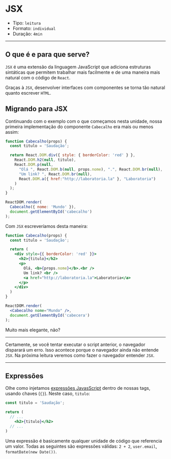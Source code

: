 # JSX

* Tipo: `leitura`
* Formato: `individual`
* Duração: `4min`

***

## O que é e para que serve?

`JSX` é uma extensão da linguagem JavaScript que adiciona estruturas sintáticas que permitem trabalhar mais facilmente e de uma maneira mais natural com o código de `React`.

Graças à `JSX`, desenvolver interfaces com componentes se torna tão natural quanto escrever `HTML`.

## Migrando para JSX

Continuando com o exemplo com o que começamos nesta unidade, nossa primeira implementação do componente `Cabecalho` era mais ou menos assim:

```js
function Cabecalho(props) {
  const titulo = 'Saudação';

  return React.DOM.div({ style: { borderColor: 'red' } },
    React.DOM.h2(null, titulo),
    React.DOM.p(null,
      "Olá ", React.DOM.b(null, props.nome), ".", React.DOM.br(null),
      "Um link? ", React.DOM.br(null),
      React.DOM.a({ href:"http://laboratoria.la" }, "Laboratoria")
    )
  );
}

ReactDOM.render(
  Cabecalho({ nome: 'Mundo' }),
  document.getElementById('cabecalho')
);
```

Com `JSX` escreveríamos desta maneira:

```jsx
function Cabecalho(props) {
  const titulo = 'Saudação';

  return (
    <div style={{ borderColor: 'red' }}>
      <h2>{titulo}</h2>
      <p>
        Olá, <b>{props.nome}</b>.<br />
        Um link? <br />
        <a href="http://laboratoria.la">Laboratoria</a>
      </p>
    </div>
  )
}

ReactDOM.render(
  <Cabecalho nome="Mundo" />,
  document.getElementById('cabecera')
);
```

Muito mais elegante, não?

***

Certamente, se você tentar executar o script anterior, o navegador disparará um erro. Isso acontece porque o navegador ainda não entende `JSX`. Na próxima leitura veremos como fazer o navegador entender `JSX`.

***

## Expressões

Olhe como injetamos [expressões JavasScript](https://developer.mozilla.org/en-US/docs/Web/JavaScript/Guide/Expressions_and_Operators#Expressions) dentro de nossas tags, usando chaves (`{}`). Neste caso, `titulo`:

```jsx
const titulo = 'Saudação';

return (
  // ...
    <h2>{titulo}</h2>
  // ...
)
```

Uma expressão é basicamente qualquer unidade de código que referencia um valor. Todas as seguintes são expressões válidas: `2 + 2`, `user.email`, `formatDate(new Date())`.
